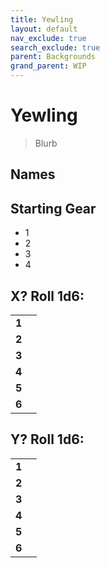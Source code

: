 ```yaml
---
title: Yewling
layout: default
nav_exclude: true
search_exclude: true
parent: Backgrounds
grand_parent: WIP
---
```


# Yewling

> Blurb

## Names

## Starting Gear
 
- 1
- 2
- 3
- 4

## X? Roll 1d6:

|       |     |
| ----- | --- |
| **1** |     |
| **2** |     |
| **3** |     |
| **4** |     |
| **5** |     |
| **6** |     |

## Y? Roll 1d6:

|       |     |
| ----- | --- |
| **1** |     |
| **2** |     |
| **3** |     |
| **4** |     |
| **5** |     |
| **6** |     |
